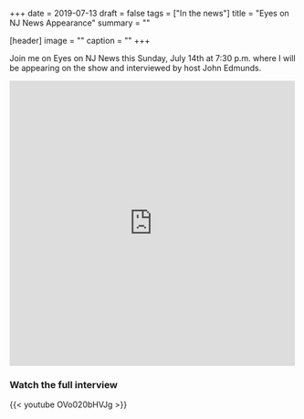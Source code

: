 +++
date = 2019-07-13
draft = false
tags = ["In the news"]
title = "Eyes on NJ News Appearance"
summary = ""

[header]
image = ""
caption = ""
+++

Join me on Eyes on NJ News this Sunday, July 14th at 7:30 p.m. where I will be appearing on the show and interviewed by host John Edmunds.

<iframe src="https://www.facebook.com/plugins/video.php?href=https%3A%2F%2Fwww.facebook.com%2FEyesOnNJ%2Fvideos%2F2970880133138205%2F&width=500&show_text=false&appId=367090096784329&height=500" width="500" height="500" style="border:none;overflow:hidden" scrolling="no" frameborder="0" allowTransparency="true" allow="encrypted-media" allowFullScreen="true"></iframe>


### Watch the full interview
{{< youtube OVo020bHVJg >}}